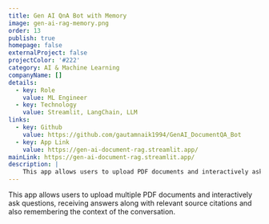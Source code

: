 ```yaml
---
title: Gen AI QnA Bot with Memory
image: gen-ai-rag-memory.png
order: 13
publish: true
homepage: false
externalProject: false
projectColor: '#222'
category: AI & Machine Learning
companyName: []
details:
  - key: Role
    value: ML Engineer
  - key: Technology
    value: Streamlit, LangChain, LLM
links:
  - key: Github
    value: https://github.com/gautamnaik1994/GenAI_DocumentQA_Bot
  - key: App Link
    value: https://gen-ai-document-rag.streamlit.app/
mainLink: https://gen-ai-document-rag.streamlit.app/
description: | 
    This app allows users to upload PDF documents and interactively ask questions, receiving answers along with relevant source citations and also remembering the context of the conversation.
---
```


<!--StartFragment-->
This app allows users to upload multiple PDF documents and interactively ask questions, receiving answers along with relevant source citations and also remembering the context of the conversation.
<!--EndFragment-->

